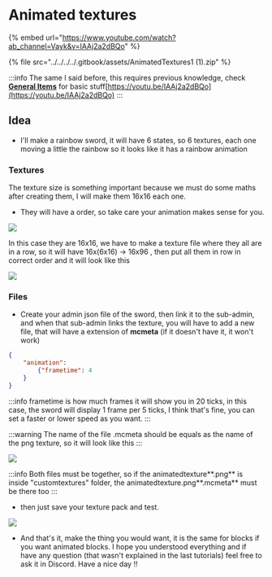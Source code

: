 # Animated textures

\{% embed url="https://www.youtube.com/watch?ab_channel=Vayk&v=IAAj2a2dBQo" %\}

\{% file src="../../../../.gitbook/assets/AnimatedTextures1 (1).zip" %\}

:::info
The same I said before, this requires previous knowledge, check [****General Items****](general-items.md) for basic stuff[https://youtu.be/IAAj2a2dBQo](https://youtu.be/IAAj2a2dBQo)
:::

## Idea

* I'll make a rainbow sword, it will have 6 states, so 6 textures, each one moving a little the rainbow so it looks like it has a rainbow animation

### Textures

The texture size is something important because we must do some maths after creating them, I will make them 16x16 each one.

* They will have a order, so take care your animation makes sense for you.

![](<../../../../.gitbook/assets/image (373).png>)

In this case they are 16x16, we have to make a texture file where they all are in a row, so it will have 16x(6x16) -> 16x96 , then put all them in row in correct order and it will look like this

![](<../../../../.gitbook/assets/image (233).png>)

### Files

* Create your admin json file of the sword, then link it to the sub-admin, and when that sub-admin links the texture, you will have to add a new file, that will have a extension of **mcmeta** (if it doesn't have it, it won't work)

```json
{
	"animation":
		{"frametime": 4
	}
}
```

:::info
frametime is how much frames it will show you in 20 ticks, in this case, the sword will display 1 frame per 5 ticks, I think that's fine, you can set a faster or lower speed as you want.
:::

:::warning
The name of the file .mcmeta should be equals as the name of the png texture, so it will look like this
:::

![](<../../../../.gitbook/assets/image (128).png>)

:::info
Both files must be together, so if the animatedtexture**.png** is inside "customtextures" folder, the animatedtexture.png**.mcmeta** must be there too
:::

* then just save your texture pack and test.

![](<../../../../.gitbook/assets/2022-07-15 16-52-08.gif>)

* And that's it, make the thing you would want, it is the same for blocks if you want animated blocks. I hope you understood everything and if have any question (that wasn't explained in the last tutorials) feel free to ask it in Discord. Have a nice day !!

